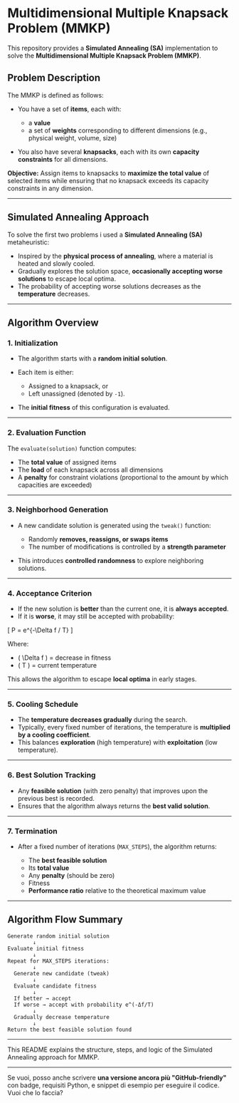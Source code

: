 # Multidimensional Multiple Knapsack Problem (MMKP)

This repository provides a **Simulated Annealing (SA)** implementation to solve the **Multidimensional Multiple Knapsack Problem (MMKP)**.

## Problem Description

The MMKP is defined as follows:

* You have a set of **items**, each with:

  * a **value**
  * a set of **weights** corresponding to different dimensions (e.g., physical weight, volume, size)
* You also have several **knapsacks**, each with its own **capacity constraints** for all dimensions.

**Objective:** Assign items to knapsacks to **maximize the total value** of selected items while ensuring that no knapsack exceeds its capacity constraints in any dimension.

---

## Simulated Annealing Approach

To solve the first two problems i used a **Simulated Annealing (SA)** metaheuristic:

* Inspired by the **physical process of annealing**, where a material is heated and slowly cooled.
* Gradually explores the solution space, **occasionally accepting worse solutions** to escape local optima.
* The probability of accepting worse solutions decreases as the **temperature** decreases.

---

## Algorithm Overview

### 1. Initialization

* The algorithm starts with a **random initial solution**.
* Each item is either:

  * Assigned to a knapsack, or
  * Left unassigned (denoted by `-1`).
* The **initial fitness** of this configuration is evaluated.

---

### 2. Evaluation Function

The `evaluate(solution)` function computes:

* The **total value** of assigned items
* The **load** of each knapsack across all dimensions
* A **penalty** for constraint violations (proportional to the amount by which capacities are exceeded)

---

### 3. Neighborhood Generation

* A new candidate solution is generated using the `tweak()` function:

  * Randomly **removes, reassigns, or swaps items**
  * The number of modifications is controlled by a **strength parameter**
* This introduces **controlled randomness** to explore neighboring solutions.

---

### 4. Acceptance Criterion

* If the new solution is **better** than the current one, it is **always accepted**.
* If it is **worse**, it may still be accepted with probability:

[
P = e^{-\Delta f / T}
]

Where:

* ( \Delta f ) = decrease in fitness
* ( T ) = current temperature

This allows the algorithm to escape **local optima** in early stages.

---

### 5. Cooling Schedule

* The **temperature decreases gradually** during the search.
* Typically, every fixed number of iterations, the temperature is **multiplied by a cooling coefficient**.
* This balances **exploration** (high temperature) with **exploitation** (low temperature).

---

### 6. Best Solution Tracking

* Any **feasible solution** (with zero penalty) that improves upon the previous best is recorded.
* Ensures that the algorithm always returns the **best valid solution**.

---

### 7. Termination

* After a fixed number of iterations (`MAX_STEPS`), the algorithm returns:

  * The **best feasible solution**
  * Its **total value**
  * Any **penalty** (should be zero)
  * Fitness
  * **Performance ratio** relative to the theoretical maximum value

---

## Algorithm Flow Summary

```text
Generate random initial solution
        ↓
Evaluate initial fitness
        ↓
Repeat for MAX_STEPS iterations:
        ↓
  Generate new candidate (tweak)
        ↓
  Evaluate candidate fitness
        ↓
  If better → accept
  If worse → accept with probability e^(-Δf/T)
        ↓
  Gradually decrease temperature
        ↓
Return the best feasible solution found
```

---

This README explains the structure, steps, and logic of the Simulated Annealing approach for MMKP.

---

Se vuoi, posso anche scrivere **una versione ancora più "GitHub-friendly"** con badge, requisiti Python, e snippet di esempio per eseguire il codice. Vuoi che lo faccia?

